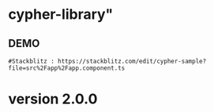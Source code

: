 # cypher-library" 

## DEMO 
    #Stackblitz : https://stackblitz.com/edit/cypher-sample?file=src%2Fapp%2Fapp.component.ts
# version 2.0.0